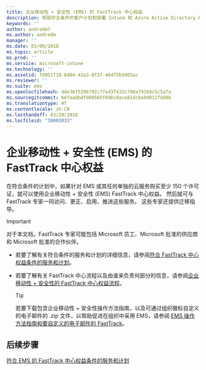 ```yaml
---
title: 企业移动性 + 安全性 (EMS) 的 FastTrack 中心权益
description: 帮助符合条件的客户计划和部署 Intune 和 Azure Active Directory Premium 的项目
keywords: ''
author: andredm7
ms.author: andredm
manager: ''
ms.date: 03/09/2018
ms.topic: article
ms.prod: ''
ms.service: microsoft-intune
ms.technology: ''
ms.assetid: fd951f10-6404-43a3-8f2f-464f5b5003ac
ms.reviewer: ''
ms.suite: ems
ms.openlocfilehash: dde36f538b792c7fed3f432c708a79168c5c5a7a
ms.sourcegitcommit: 66feadbdfd08565f69bc8ace81dcba9d012fdd0b
ms.translationtype: HT
ms.contentlocale: zh-CN
ms.lasthandoff: 03/20/2018
ms.locfileid: "30003033"
---
```

# <a name="fasttrack-center-benefit-for-enterprise-mobility--security-ems"></a>企业移动性 + 安全性 (EMS) 的 FastTrack 中心权益

在符合条件的计划中，如果针对 EMS 或其任何单独的云服务购买至少 150 个许可证，就可以使用企业移动性 + 安全性 (EMS) FastTrack 中心权益。 然后就可与 FastTrack 专家一同访问、更正、启用、推进这些服务。 这些专家还提供迁移指导。

> [!IMPORTANT]
> 对于本文档，FastTrack 专家可能包括 Microsoft 员工、Microsoft 批准的供应商和 Microsoft 批准的合作伙伴。

- 若要了解有关符合条件的服务和计划的详细信息，请参阅[符合 FastTrack 中心权益条件的服务和计划](fasttrack-center-benefit-for-enterprise-mobility-suite-ems.md)。

- 若要了解有关 FastTrack 中心流程以及由谁来负责何部分的信息，请参阅[企业移动性 + 安全性的 FastTrack 中心权益流程](fasttrack-center-benefit-process-for-enterprise-mobility-suite-ems.md)。

    > [!TIP]
    > 若要下载包含企业移动性 + 安全性操作方法指南，以及可通过组织徽标自定义的电子邮件的 .zip 文件，以帮助促进在组织中采用 EMS，请参阅 [EMS 操作方法指南和要自定义的电子邮件的 FastTrack](https://gallery.technet.microsoft.com/FastTrack-for-EMS-How-To-f170da4c)。

## <a name="next-steps"></a>后续步骤

[符合 EMS 的 FastTrack 中心权益条件的服务和计划](fasttrack-center-benefit-for-enterprise-mobility-suite-ems.md)


